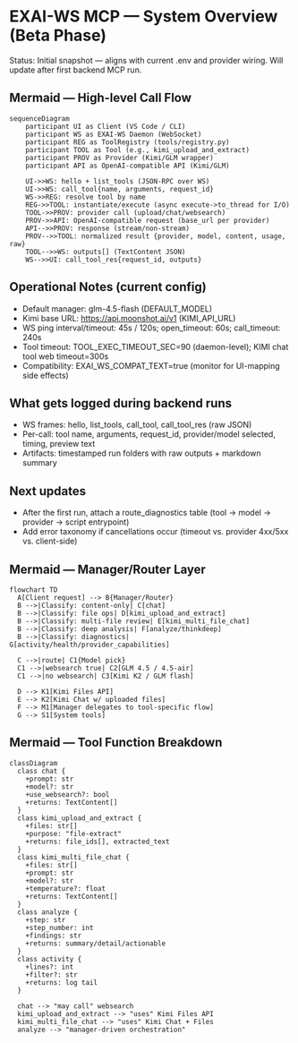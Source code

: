 # EXAI-WS MCP — System Overview (Beta Phase)

Status: Initial snapshot — aligns with current .env and provider wiring. Will update after first backend MCP run.

## Mermaid — High-level Call Flow

```mermaid
sequenceDiagram
    participant UI as Client (VS Code / CLI)
    participant WS as EXAI-WS Daemon (WebSocket)
    participant REG as ToolRegistry (tools/registry.py)
    participant TOOL as Tool (e.g., kimi_upload_and_extract)
    participant PROV as Provider (Kimi/GLM wrapper)
    participant API as OpenAI-compatible API (Kimi/GLM)

    UI->>WS: hello + list_tools (JSON-RPC over WS)
    UI->>WS: call_tool{name, arguments, request_id}
    WS->>REG: resolve tool by name
    REG->>TOOL: instantiate/execute (async execute->to_thread for I/O)
    TOOL->>PROV: provider call (upload/chat/websearch)
    PROV->>API: OpenAI-compatible request (base_url per provider)
    API-->>PROV: response (stream/non-stream)
    PROV-->>TOOL: normalized result {provider, model, content, usage, raw}
    TOOL-->>WS: outputs[] (TextContent JSON)
    WS-->>UI: call_tool_res{request_id, outputs}
```

## Operational Notes (current config)
- Default manager: glm-4.5-flash (DEFAULT_MODEL)
- Kimi base URL: https://api.moonshot.ai/v1 (KIMI_API_URL)
- WS ping interval/timeout: 45s / 120s; open_timeout: 60s; call_timeout: 240s
- Tool timeout: TOOL_EXEC_TIMEOUT_SEC=90 (daemon-level); KIMI chat tool web timeout=300s
- Compatibility: EXAI_WS_COMPAT_TEXT=true (monitor for UI-mapping side effects)

## What gets logged during backend runs
- WS frames: hello, list_tools, call_tool, call_tool_res (raw JSON)
- Per-call: tool name, arguments, request_id, provider/model selected, timing, preview text
- Artifacts: timestamped run folders with raw outputs + markdown summary

## Next updates
- After the first run, attach a route_diagnostics table (tool -> model -> provider -> script entrypoint)
- Add error taxonomy if cancellations occur (timeout vs. provider 4xx/5xx vs. client-side)



## Mermaid — Manager/Router Layer

```mermaid
flowchart TD
  A[Client request] --> B{Manager/Router}
  B -->|Classify: content-only| C[chat]
  B -->|Classify: file ops| D[kimi_upload_and_extract]
  B -->|Classify: multi-file review| E[kimi_multi_file_chat]
  B -->|Classify: deep analysis| F[analyze/thinkdeep]
  B -->|Classify: diagnostics| G[activity/health/provider_capabilities]

  C -->|route| C1{Model pick}
  C1 -->|websearch true| C2[GLM 4.5 / 4.5-air]
  C1 -->|no websearch| C3[Kimi K2 / GLM flash]

  D --> K1[Kimi Files API]
  E --> K2[Kimi Chat w/ uploaded files]
  F --> M1[Manager delegates to tool-specific flow]
  G --> S1[System tools]
```

## Mermaid — Tool Function Breakdown

```mermaid
classDiagram
  class chat {
    +prompt: str
    +model?: str
    +use_websearch?: bool
    +returns: TextContent[]
  }
  class kimi_upload_and_extract {
    +files: str[]
    +purpose: "file-extract"
    +returns: file_ids[], extracted_text
  }
  class kimi_multi_file_chat {
    +files: str[]
    +prompt: str
    +model?: str
    +temperature?: float
    +returns: TextContent[]
  }
  class analyze {
    +step: str
    +step_number: int
    +findings: str
    +returns: summary/detail/actionable
  }
  class activity {
    +lines?: int
    +filter?: str
    +returns: log tail
  }

  chat --> "may call" websearch
  kimi_upload_and_extract --> "uses" Kimi Files API
  kimi_multi_file_chat --> "uses" Kimi Chat + Files
  analyze --> "manager-driven orchestration"
```
